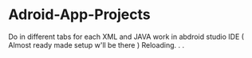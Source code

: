 # Adroid-App-Projects
Do in different tabs for each XML and JAVA work in abdroid studio IDE ( Almost ready made setup w'll be there )
Reloading. . .
